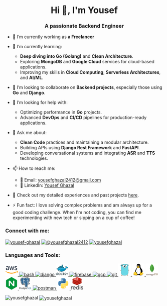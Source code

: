 <h1 align="center">Hi 👋, I'm Yousef</h1>
<h3 align="center">A passionate Backend Engineer</h3>

- 🔭 I’m currently working as **a Freelancer**
  
- 🌱 I’m currently learning:
  - **Deep diving into Go (Golang)** and **Clean Architecture**.
  - Exploring **MongoDB** and **Google Cloud** services for cloud-based applications.
  - Improving my skills in **Cloud Computing**, **Serverless Architectures**, and **AI/ML**.

- 👯 I’m looking to collaborate on **Backend projects**, especially those using **Go** and **Django**.

- 🤝 I’m looking for help with:
  - Optimizing performance in **Go** projects.
  - Advanced **DevOps** and **CI/CD** pipelines for production-ready applications.

- 💬 Ask me about:
  - **Clean Code** practices and maintaining a modular architecture.
  - Building APIs using **Django Rest Framework** and **FastAPI**.
  - Developing conversational systems and integrating **ASR** and **TTS** technologies.

- 📫 How to reach me:
  - 📧 Email: [yousefghazal2412@gmail.com](mailto:yousefghazal2412@gmail.com)
  - 💼 LinkedIn: [Yousef Ghazal](https://www.linkedin.com/in/yousef-ghazal-819832251/)

- 📄 Check out my detailed experiences and past projects [here](https://drive.google.com/file/d/1ECWOVb0NI2BremCaaOZxKx8Pz0xko0ny/view?usp=drive_link).

- ⚡ Fun fact: I love solving complex problems and am always up for a good coding challenge. When I'm not coding, you can find me experimenting with new tech or sipping on a cup of coffee!

<h3 align="left">Connect with me:</h3>
<p align="left">
  <a href="https://linkedin.com/in/yousef-ghazal-819832251" target="blank">
    <img align="center" src="https://raw.githubusercontent.com/rahuldkjain/github-profile-readme-generator/master/src/images/icons/Social/linked-in-alt.svg" alt="yousef-ghazal" height="30" width="40" />
  </a>
  <a href="https://www.hackerrank.com/yousefghazal2412" target="blank">
    <img align="center" src="https://raw.githubusercontent.com/rahuldkjain/github-profile-readme-generator/master/src/images/icons/Social/hackerrank.svg" alt="@yousefghazal2412" height="30" width="40" />
  </a>
  <a href="https://www.leetcode.com/yousefghazal" target="blank">
    <img align="center" src="https://raw.githubusercontent.com/rahuldkjain/github-profile-readme-generator/master/src/images/icons/Social/leet-code.svg" alt="yousefghazal" height="30" width="40" />
  </a>
</p>

<h3 align="left">Languages and Tools:</h3>
<p align="left">
  <a href="https://aws.amazon.com" target="_blank" rel="noreferrer">
    <img src="https://raw.githubusercontent.com/devicons/devicon/master/icons/amazonwebservices/amazonwebservices-original-wordmark.svg" alt="aws" width="40" height="40"/>
  </a>
  <a href="https://www.gnu.org/software/bash/" target="_blank" rel="noreferrer">
    <img src="https://www.vectorlogo.zone/logos/gnu_bash/gnu_bash-icon.svg" alt="bash" width="40" height="40"/>
  </a>
  <a href="https://www.djangoproject.com/" target="_blank" rel="noreferrer">
    <img src="https://cdn.worldvectorlogo.com/logos/django.svg" alt="django" width="40" height="40"/>
  </a>
  <a href="https://www.docker.com/" target="_blank" rel="noreferrer">
    <img src="https://raw.githubusercontent.com/devicons/devicon/master/icons/docker/docker-original-wordmark.svg" alt="docker" width="40" height="40"/>
  </a>
  <a href="https://firebase.google.com/" target="_blank" rel="noreferrer">
    <img src="https://www.vectorlogo.zone/logos/firebase/firebase-icon.svg" alt="firebase" width="40" height="40"/>
  </a>
  <a href="https://cloud.google.com" target="_blank" rel="noreferrer">
    <img src="https://www.vectorlogo.zone/logos/google_cloud/google_cloud-icon.svg" alt="gcp" width="40" height="40"/>
  </a>
  <a href="https://git-scm.com/" target="_blank" rel="noreferrer">
    <img src="https://www.vectorlogo.zone/logos/git-scm/git-scm-icon.svg" alt="git" width="40" height="40"/>
  </a>
  <a href="https://golang.org" target="_blank" rel="noreferrer">
    <img src="https://raw.githubusercontent.com/devicons/devicon/master/icons/go/go-original.svg" alt="go" width="40" height="40"/>
  </a>


  <a href="https://www.linux.org/" target="_blank" rel="noreferrer">
    <img src="https://raw.githubusercontent.com/devicons/devicon/master/icons/linux/linux-original.svg" alt="linux" width="40" height="40"/>
  </a>
  <a href="https://www.mongodb.com/" target="_blank" rel="noreferrer">
    <img src="https://raw.githubusercontent.com/devicons/devicon/master/icons/mongodb/mongodb-original-wordmark.svg" alt="mongodb" width="40" height="40"/>
  </a>
  <a href="https://www.nginx.com" target="_blank" rel="noreferrer">
    <img src="https://raw.githubusercontent.com/devicons/devicon/master/icons/nginx/nginx-original.svg" alt="nginx" width="40" height="40"/>
  </a>
  <a href="https://www.postgresql.org" target="_blank" rel="noreferrer">
    <img src="https://raw.githubusercontent.com/devicons/devicon/master/icons/postgresql/postgresql-original-wordmark.svg" alt="postgresql" width="40" height="40"/>
  </a>
  <a href="https://postman.com" target="_blank" rel="noreferrer">
    <img src="https://www.vectorlogo.zone/logos/getpostman/getpostman-icon.svg" alt="postman" width="40" height="40"/>
  </a>
  <a href="https://www.python.org" target="_blank" rel="noreferrer">
    <img src="https://raw.githubusercontent.com/devicons/devicon/master/icons/python/python-original.svg" alt="python" width="40" height="40"/>
  </a>

  <a href="https://redis.io" target="_blank" rel="noreferrer">
    <img src="https://raw.githubusercontent.com/devicons/devicon/master/icons/redis/redis-original-wordmark.svg" alt="redis" width="40" height="40"/>
  </a>

</p>

<p><img align="left" src="https://github-readme-stats.vercel.app/api/top-langs?username=yousefghazal&show_icons=true&locale=en&layout=compact" alt="yousefghazal" /></p>

<p>&nbsp;<img align="center" src="https://github-readme-stats.vercel.app/api?username=yousefghazal&show_icons=true&locale=en" alt="yousefghazal" /></p>
